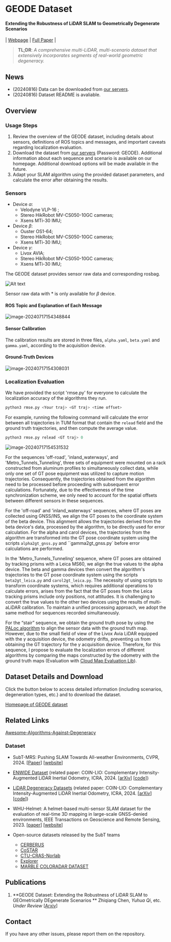 # GEODE Dataset

#### Extending the Robustness of LiDAR SLAM to Geometrically Degenerate Scenarios

| [Webpage](https://geode.github.io/) | [Full Paper](https://arxiv.org/abs/) |

> **TL;DR**: *A comprehensive multi-LiDAR, multi-scenario dataset that extensively incorporates segments of real-world geometric degeneracy.*

## News

- (20240816) Data can be downloaded from [our servers](http://gofile.me/71vkN/8YXiD6SrI).
- (20240816) Dataset README is avaliable.

## Overview

### Usage Steps

1. Review the overview of the GEODE dataset, including details about sensors, definitions of ROS topics and messages, and important caveats regarding localization evaluation.
2. Download the dataset from [our servers](http://gofile.me/71vkN/8YXiD6SrI) (Password: GEODE). Additional information about each sequence and scenario is available on our homepage. Additional download options will be made available in the future.
3. Adapt your SLAM algorithm using the provided dataset parameters, and calculate the error after obtaining the results.

### Sensors

- Device $\alpha$:
  - Velodyne VLP-16  ;
  - Stereo HikRobot MV-CS050-10GC cameras;
  - Xsens MTi-30 IMU;
- Device $\beta$:
  - Ouster OS1-64;
  - Stereo HikRobot  MV-CS050-10GC cameras;
  - Xsens MTi-30 IMU;
- Device $\gamma$:
  - Livox AVIA;
  - Stereo HikRobot MV-CS050-10GC cameras;
  - Xsens MTi-30 IMU;

The GEODE dataset provides sensor raw data and corresponding rosbag.

<div style="text-align:left;">   <img src="README.assets/image-20240717154637267.png" alt="Alt text" title="Optional title" /> </div>

Sensor raw data with * is only available for $\beta$ device.

#### ROS Topic and Explanation of Each Message

![image-20240717154348844](README.assets/image-20240717154348844.png)

#### Sensor Calibration

The calibration results are stored in three files, `alpha.yaml`, `beta.yaml` and `gamma.yaml`, according to the acquisition device.

#### Ground-Truth Devices

![image-20240717154308031](README.assets/image-20240717154308031.png)

### Localization Evaluation

We have provided the script 'rmse.py' for everyone to calculate the localization accuracy of the algorithms they run.

```python
python3 rmse.py <Your traj> <GT traj> <time offset>
```

For example, running the following command will calculate the error between all trajectories in TUM format that contain the `relead` field and the ground truth trajectories, and then compute the average value.

```python
python3 rmse.py relead <GT traj> 0
```

![image-20240717154531532](README.assets/image-20240717154531532.png)

For the sequences 'off-road', 'inland_waterways', and 'Metro_Tunnels_Tunneling', three sets of equipment were mounted on a rack constructed from aluminum profiles to simultaneously collect data, while only one set of GT pose equipment was utilized to capture motion trajectories. Consequently, the trajectories obtained from the algorithm need to be processed before proceeding with subsequent error calculations. Fortunately, due to the effectiveness of the time synchronization scheme, we only need to account for the spatial offsets between different sensors in these sequences.

For the 'off-road' and 'inland_waterways' sequences, where GT poses are collected using GNSS/INS, we align the GT poses to the coordinate system of the beta device. This alignment allows the trajectories derived from the beta device's data, processed by the algorithm, to be directly used for error calculation. For the alpha and carol devices, the trajectories from the algorithm are transformed into the GT pose coordinate system using the scripts `alpha2gt_gnss.py` and ``gamma2gt_gnss.py` before error calculations are performed.

In the 'Metro_Tunnels_Tunneling' sequence, where GT poses are obtained by tracking prisms with a Leica MS60, we align the true values to the alpha device. The beta and gamma devices then convert the algorithm's trajectories to the GT pose coordinate system using the scripts `beta2gt_leica.py` and `carol2gt_leica.py`. The necessity of using scripts to transform coordinate systems, which requires additional operations to calculate errors, arises from the fact that the GT poses from the Leica tracking prisms include only positions, not attitudes. It is challenging to convert the true values to the other two devices using the results of multi-aLiDAR calibration. To maintain a unified processing approach, we adopt the same method for sequences recorded simultaneously.

For the “stair” sequence, we obtain the ground truth pose by using the [PALoc algorithm](https://github.com/JokerJohn/PALoc) to align the sensor data with the ground truth map. However, due to the small field of view of the Livox Avia LiDAR equipped with the $\gamma$ acquisition device, the odometry drifts, preventing us from obtaining the GT trajectory for the $\gamma$ acquisition device. Therefore, for this sequence, I propose to evaluate the localization errors of different algorithms by comparing the maps constructed by the odometry with the ground truth maps (Evaluation with [Cloud Map Evaluation Lib](https://github.com/JokerJohn/Cloud_Map_Evaluation)).

## Dataset Details and Download

Click the button below to access detailed information (including scenarios, degeneration types, etc.) and to download the dataset.

[Homepage of GEODE dataset](https://geode.github.io/)

## Related Links

[Awesome-Algorithms-Against-Degeneracy](https://github.com/thisparticle/Awesome-Algorithms-Against-Degeneracy)

### Dataset

* SubT-MRS: Pushing SLAM Towards All-weather Environments, CVPR, 2024. [[Paper](https://openaccess.thecvf.com/content/CVPR2024/papers/Zhao_SubT-MRS_Dataset_Pushing_SLAM_Towards_All-weather_Environments_CVPR_2024_paper.pdf)] [[website](https://superodometry.com/datasets)]
* [ENWIDE Dataset](https://projects.asl.ethz.ch/datasets/enwide) (related paper: COIN-LIO: Complementary Intensity-Augmented LiDAR Inertial Odometry, ICRA, 2024. [[arXiv](https://arxiv.org/abs/2310.01235)] [[code](https://github.com/ethz-asl/COIN-LIO)])
* [LiDAR Degeneracy Datasets](https://github.com/ntnu-arl/lidar_degeneracy_datasets) (related paper: COIN-LIO: Complementary Intensity-Augmented LiDAR Inertial Odometry, ICRA, 2024. [[arXiv](https://arxiv.org/abs/2310.01235)] [[code](https://github.com/ethz-asl/COIN-LIO)])
* WHU-Helmet: A helmet-based multi-sensor SLAM dataset for the evaluation of real-time 3D mapping in large-scale GNSS-denied environments, IEEE Transactions on Geoscience and Remote Sensing, 2023. [[paper](https://ieeexplore.ieee.org/document/10123040/)] [[website](https://github.com/kafeiyin00/WHU-HelmetDataset)]

* Open-source datasets released by the SubT teams
  * [CERBERUS](https://www.subt-cerberus.org/code--data.html)
  * [CoSTAR](https://github.com/NeBula-Autonomy)
  * [CTU-CRAS-Norlab](https://github.com/ctu-mrs/slam_datasets)
  * [Explorer](https://theairlab.org/dataset/interestingness)
  * [MARBLE  COLORADAR DATASET](https://arpg.github.io/coloradar/)

## Publications

1. **GEODE Dataset: Extending the Robustness of LiDAR SLAM to GEOmetrically DEgenerate Scenarios  **
   Zhiqiang Chen, *Yuhua Qi*, etc.
   *Under Review*
   [[Arxiv\]](https://arxiv.org/abs/)

## Contact

If you have any other issues, please report them on the repository.
